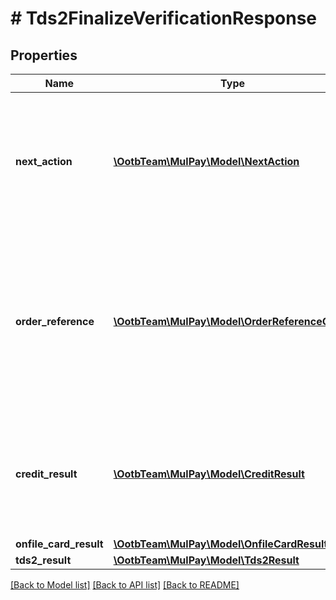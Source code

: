 # # Tds2FinalizeVerificationResponse

## Properties

Name | Type | Description | Notes
------------ | ------------- | ------------- | -------------
**next_action** | [**\OotbTeam\MulPay\Model\NextAction**](NextAction.md) | レスポンスを受け取った後の加盟店様側の処理   有効性確認成功時は&#x60;NO_ACTION&#x60;です。 - &#x60;NO_ACTION&#x60;：後続処理なし | [optional]
**order_reference** | [**\OotbTeam\MulPay\Model\OrderReferenceCredit**](OrderReferenceCredit.md) | 有効性確認リクエストの取引情報     - &#x60;amount&#x60;フィールドは返しません。   - &#x60;status&#x60;フィールドは必ず&#x60;CHECK&#x60;です。     - &#x60;chargeType&#x60;フィールドは必ず&#x60;CREDIT&#x60;です。 | [optional]
**credit_result** | [**\OotbTeam\MulPay\Model\CreditResult**](CreditResult.md) | クレカ払いの結果情報   3Dセキュア後有効性確認では、3Dセキュア認証の利用有無&#x60;useTds2&#x60;は必ず&#x60;true&#x60;です。 | [optional]
**onfile_card_result** | [**\OotbTeam\MulPay\Model\OnfileCardResult**](OnfileCardResult.md) |  | [optional]
**tds2_result** | [**\OotbTeam\MulPay\Model\Tds2Result**](Tds2Result.md) |  | [optional]

[[Back to Model list]](../../README.md#models) [[Back to API list]](../../README.md#endpoints) [[Back to README]](../../README.md)
